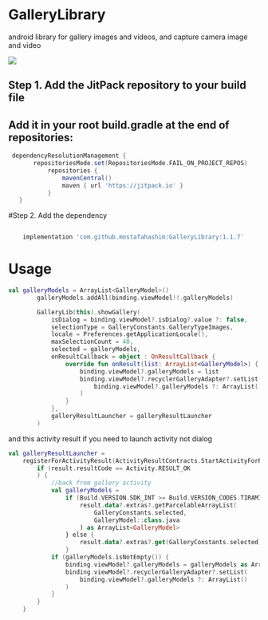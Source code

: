# GalleryLibrary

android library for gallery images and videos, and capture camera image and video

[![](https://jitpack.io/v/mostafahashim/GalleryLibrary.svg)](https://jitpack.io/#mostafahashim/GalleryLibrary)

## Step 1. Add the JitPack repository to your build file
## Add it in your root build.gradle at the end of repositories:
 ```groovy
  dependencyResolutionManagement {
        repositoriesMode.set(RepositoriesMode.FAIL_ON_PROJECT_REPOS)
            repositories {
                mavenCentral()
                maven { url 'https://jitpack.io' }
            }
    }
```

#Step 2. Add the dependency

```groovy

    implementation 'com.github.mostafahashim:GalleryLibrary:1.1.7'

```
# Usage
```kotlin
val galleryModels = ArrayList<GalleryModel>()
        galleryModels.addAll(binding.viewModel!!.galleryModels)

        GalleryLib(this).showGallery(
            isDialog = binding.viewModel?.isDialog?.value ?: false,
            selectionType = GalleryConstants.GalleryTypeImages,
            locale = Preferences.getApplicationLocale(),
            maxSelectionCount = 40,
            selected = galleryModels,
            onResultCallback = object : OnResultCallback {
                override fun onResult(list: ArrayList<GalleryModel>) {
                    binding.viewModel?.galleryModels = list
                    binding.viewModel?.recyclerGalleryAdapter?.setList(
                        binding.viewModel?.galleryModels ?: ArrayList()
                    )
                }
            },
            galleryResultLauncher = galleryResultLauncher
        )

```
and this activity result if you need to launch activity not dialog
```kotlin
val galleryResultLauncher =
    registerForActivityResult(ActivityResultContracts.StartActivityForResult()) { result ->
        if (result.resultCode == Activity.RESULT_OK
        ) {
            //back from gallery activity
            val galleryModels =
                if (Build.VERSION.SDK_INT >= Build.VERSION_CODES.TIRAMISU) {
                    result.data?.extras?.getParcelableArrayList(
                        GalleryConstants.selected,
                        GalleryModel::class.java
                    ) as ArrayList<GalleryModel>
                } else {
                    result.data?.extras?.get(GalleryConstants.selected) as ArrayList<*>
                }
            if (galleryModels.isNotEmpty()) {
                binding.viewModel?.galleryModels = galleryModels as ArrayList<GalleryModel>
                binding.viewModel?.recyclerGalleryAdapter?.setList(
                    binding.viewModel?.galleryModels ?: ArrayList()
                )
            }
        }
    }
```